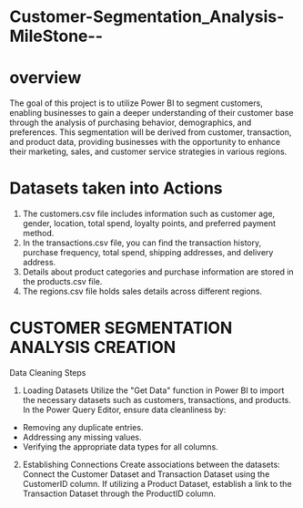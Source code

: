 # Customer-Segmentation_Analysis-MileStone--
# overview 
The goal of this project is to utilize Power BI to segment customers, enabling businesses to gain a deeper understanding of their customer base through the analysis of purchasing behavior, demographics, and preferences. This segmentation will be derived from customer, transaction, and product data, providing businesses with the opportunity to enhance their marketing, sales, and customer service strategies in various regions.
# Datasets taken into Actions 
1. The customers.csv file includes information such as customer age, gender, location, total spend, loyalty points, and preferred payment method.
2. In the transactions.csv file, you can find the transaction history, purchase frequency, total spend, shipping addresses, and delivery address.
3. Details about product categories and purchase information are stored in the products.csv file.
4. The regions.csv file holds sales details across different regions.
# CUSTOMER SEGMENTATION ANALYSIS CREATION
Data Cleaning Steps 
1. Loading Datasets
Utilize the "Get Data" function in Power BI to import the necessary datasets such as customers, transactions, and products.
In the Power Query Editor, ensure data cleanliness by:
- Removing any duplicate entries.
- Addressing any missing values.
- Verifying the appropriate data types for all columns.
2. Establishing Connections
Create associations between the datasets:
Connect the Customer Dataset and Transaction Dataset using the CustomerID column.
If utilizing a Product Dataset, establish a link to the Transaction Dataset through the ProductID column.

